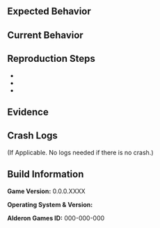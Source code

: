 ## Expected Behavior

## Current Behavior

## Reproduction Steps

-

-

-

## Evidence

## Crash Logs

(If Applicable. No logs needed if there is no crash.)

## Build Information

**Game Version:** 0.0.0.XXXX

**Operating System & Version:**

**Alderon Games ID:** 000-000-000